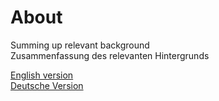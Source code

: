 # About
Summing up relevant background  
Zusammenfassung des relevanten Hintergrunds

[English version](About%20Me.md)  
[Deutsche Version](About%20Me_DE.md)